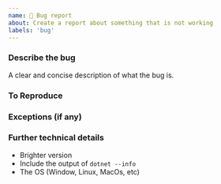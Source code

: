 ```yaml
---
name: 🐞 Bug report
about: Create a report about something that is not working
labels: 'bug'
---
```


### Describe the bug
A clear and concise description of what the bug is.

### To Reproduce
<!--
We ❤ code! Point us to a minimalistic repro project hosted in a GitHub repo.
For a repro project, create a new project using the template of your your choice, apply the minimum required code to result in the issue you're observing.

We will close this issue if:
- the repro project you share with us is complex. We can't investigate custom projects, so don't point us to such, please.
- if we will not be able to repro the behavior you're reporting
-->

### Exceptions (if any)
<!-- 
Include the exception you get when facing this issue
-->

### Further technical details
- Brighter version
- Include the output of `dotnet --info`
- The OS (Window, Linux, MacOs, etc)
